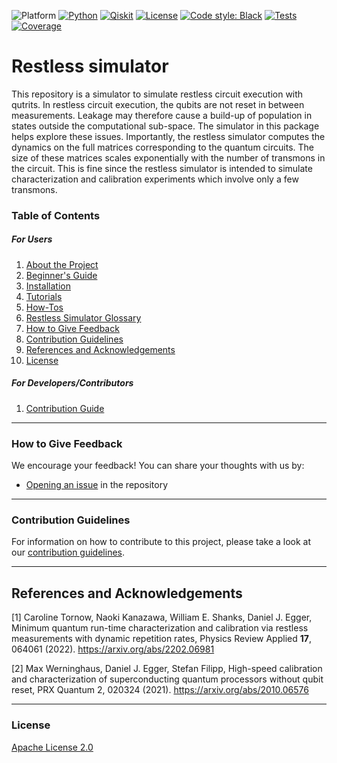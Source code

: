 ![Platform](https://img.shields.io/badge/Platform-Linux%20%7C%20macOS%20%7C%20Windows-informational)
[![Python](https://img.shields.io/badge/Python-3.8%20%7C%203.9%20%7C%203.10-informational)](https://www.python.org/)
[![Qiskit](https://img.shields.io/badge/Qiskit-%E2%89%A5%200.40.0-6133BD)](https://github.com/Qiskit/qiskit)
[![License](https://img.shields.io/github/license/qiskit-community/quantum-prototype-template?label=License)](https://github.com/eggerdj/restless-simulator/blob/main/LICENSE.txt)
[![Code style: Black](https://img.shields.io/badge/Code%20style-Black-000.svg)](https://github.com/psf/black)
[![Tests](https://github.com/qiskit-community/quantum-prototype-template/actions/workflows/test_latest_versions.yml/badge.svg)](https://github.com/eggerdj/restless-simulator/actions/workflows/test_latest_versions.yml)
[![Coverage](https://coveralls.io/repos/github/qiskit-community/quantum-prototype-template/badge.svg?branch=main)](https://coveralls.io/github/qiskit-community/quantum-prototype-template?branch=main)

# Restless simulator

This repository is a simulator to simulate restless circuit execution with qutrits.
In restless circuit execution, the qubits are not reset in between measurements.
Leakage may therefore cause a build-up of population in states outside the computational
sub-space.
The simulator in this package helps explore these issues.
Importantly, the restless simulator computes the dynamics on the full matrices corresponding
to the quantum circuits.
The size of these matrices scales exponentially with the number of transmons in the circuit. 
This is fine since the restless simulator is intended to simulate characterization and calibration 
experiments which involve only a few transmons.

### Table of Contents

##### For Users

1.  [About the Project](docs/project_overview.md)
2.  [Beginner's Guide](docs/beginners_guide.md)
3.  [Installation](INSTALL.md)
4.  [Tutorials](docs/tutorials/)
5.  [How-Tos](docs/how_tos/)
6.  [Restless Simulator Glossary](docs/file-map-and-description.md)
7.  [How to Give Feedback](#how-to-give-feedback)
8.  [Contribution Guidelines](#contribution-guidelines)
9. [References and Acknowledgements](#references-and-acknowledgements)
10. [License](#license)

##### For Developers/Contributors

1. [Contribution Guide](CONTRIBUTING.md)


----------------------------------------------------------------------------------------------------

### How to Give Feedback

We encourage your feedback! You can share your thoughts with us by:
- [Opening an issue](https://github.com/eggerdj/restless-simulator/issues) in the repository


----------------------------------------------------------------------------------------------------

### Contribution Guidelines

For information on how to contribute to this project, please take a look at our [contribution guidelines](CONTRIBUTING.md).


----------------------------------------------------------------------------------------------------

## References and Acknowledgements
[1] Caroline Tornow, Naoki Kanazawa, William E. Shanks, Daniel J. Egger,
Minimum quantum run-time characterization and calibration via restless
measurements with dynamic repetition rates, Physics Review Applied **17**,
064061 (2022). https://arxiv.org/abs/2202.06981

[2] Max Werninghaus, Daniel J. Egger, Stefan Filipp, High-speed calibration and
characterization of superconducting quantum processors without qubit reset,
PRX Quantum 2, 020324 (2021). https://arxiv.org/abs/2010.06576


----------------------------------------------------------------------------------------------------

### License
[Apache License 2.0](LICENSE.txt)
